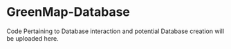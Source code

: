 # GreenMap-Database

Code Pertaining to Database interaction and potential Database creation will be uploaded here. 
